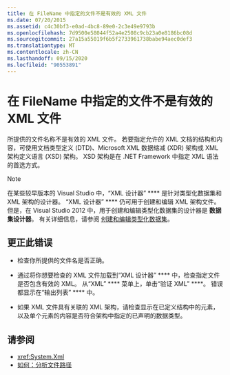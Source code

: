 ```yaml
---
title: 在 FileName 中指定的文件不是有效的 XML 文件
ms.date: 07/20/2015
ms.assetid: c4c30bf3-e0ad-4bc8-89e0-2c3e49e9793b
ms.openlocfilehash: 7d9500e58044f52a4e2508c9cb23a0e8186bc08d
ms.sourcegitcommit: 27a15a55019f6b5f2733961738babe94aec0def3
ms.translationtype: MT
ms.contentlocale: zh-CN
ms.lasthandoff: 09/15/2020
ms.locfileid: "90553891"
---
```

# <a name="file-specified-in-filename-is-not-a-valid-xml-file"></a>在 FileName 中指定的文件不是有效的 XML 文件

所提供的文件名称不是有效的 XML 文件。 若要指定允许的 XML 文档的结构和内容，可使用文档类型定义 (DTD)、Microsoft XML 数据缩减 (XDR) 架构或 XML 架构定义语言 (XSD) 架构。 XSD 架构是在 .NET Framework 中指定 XML 语法的首选方式。

> [!NOTE]
> 在某些较早版本的 Visual Studio 中，“XML 设计器” **** 是针对类型化数据集和 XML 架构的设计器。 “XML 设计器” **** 仍可用于创建和编辑 XML 架构文件。 但是，在 Visual Studio 2012 中，用于创建和编辑类型化数据集的设计器是 **数据集设计器**。 有关详细信息，请参阅 [创建和编辑类型化数据集](/previous-versions/visualstudio/visual-studio-2013/314t4see(v=vs.120))。

## <a name="to-correct-this-error"></a>更正此错误

- 检查你所提供的文件名是否正确。

- 通过将你想要检查的 XML 文件加载到“XML 设计器” **** 中，检查指定文件是否包含有效的 XML。 从“XML” **** 菜单上，单击“验证 XML” ****。 错误都显示在“输出列表” **** 中。

- 如果 XML 文件具有关联的 XML 架构，请检查显示在已定义结构中的元素，以及单个元素的内容是否符合架构中指定的已声明的数据类型。

## <a name="see-also"></a>请参阅

- <xref:System.Xml>
- [如何：分析文件路径](../developing-apps/programming/drives-directories-files/how-to-parse-file-paths.md)
